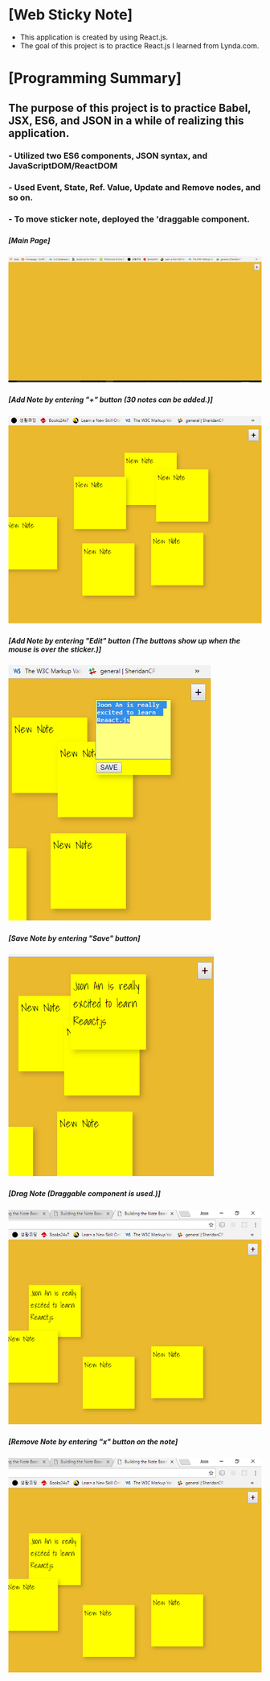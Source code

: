 # [Web Sticky Note]
  - This application is created by using React.js.
  - The goal of this project is to practice React.js I learned from Lynda.com.

# [Programming Summary]
## The purpose of this project is to practice Babel, JSX, ES6, and JSON in a while of realizing this application.
### - Utilized two ES6 components, JSON syntax, and JavaScriptDOM/ReactDOM
### - Used Event, State, Ref. Value, Update and Remove nodes, and so on.
### - To move sticker note, deployed the 'draggable component.
#####
##### [Main Page]
##### ![Main Page](Main.PNG)
#####
##### [Add Note by entering "+" button (30 notes can be added.)]
##### ![Add Note](add.PNG)
#####
##### [Add Note by entering "Edit" button (The buttons show up when the mouse is over the sticker.)]
##### ![Edit Note](edit.PNG)
#####
##### [Save Note by entering "Save" button]
##### ![Save Note](save.PNG)
#####
##### [Drag Note (Draggable component is used.)]
##### ![Drag Note](drag.PNG)
#####
##### [Remove Note by entering "x" button on the note]
##### ![Remove Note](drag.PNG)



